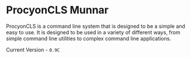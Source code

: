 # ProcyonCLS Munnar

ProcyonCLS is a command line system that is designed to be a simple and easy to use. It is designed to be used in a variety of different ways, from simple command line utilities to complex command line applications.

Current Version - `0.9C`